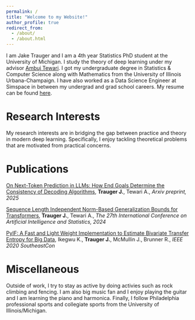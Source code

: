 ```yaml
---
permalink: /
title: "Welcome to my Website!"
author_profile: true
redirect_from: 
  - /about/
  - /about.html
---
```

I am Jake Trauger and I am a 4th year Statistics PhD student at the University of Michigan. I study the theory of deep learning under my advisor [Ambuj Tewari](https://www.ambujtewari.com/). I got my undergraduate degree in Statistics & Computer Science along with Mathematics from the University of Illinois Urbana-Champaign. I have also worked as a Data Science Engineer at Simspace in between my undergrad and grad school careers. My resume can be found [here](https://traugerjacob.github.io/files/Resume_Jacob_Trauger.pdf).

Research Interests
======
My research interests are in bridging the gap between practice and theory in modern deep learning. Specifically, I enjoy tackling theoretical problems that are motivated from practical concerns. 

Publications
======
[On Next-Token Prediction in LLMs: How End Goals Determine the Consistency of Decoding Algorithms](https://arxiv.org/abs/2505.11183),
**Trauger J.**, Tewari A., _Arxiv preprint, 2025_

[Sequence Length Independent Norm-Based Generalization Bounds for Transformers](https://proceedings.mlr.press/v238/trauger24a.html), **Trauger J.**, Tewari A., _The 27th International Conference on Artificial Intelligence and Statistics, 2024_

[PyIF: A Fast and Light Weight Implementation to Estimate Bivariate Transfer Entropy for Big Data](https://ieeexplore.ieee.org/abstract/document/9249650), Ikegwu K., **Trauger J.**, McMullin J., Brunner R., _IEEE 2020 SoutheastCon_

Miscellaneous
======
Outside of work, I try to stay as active by doing activies such as rock climbing and fencing. I am also big music fan and I enjoy playing the guitar and I am learning the piano and harmonica. Finally, I follow Philadelphia professional sports and collegiate sports from the University of Illinois/Michigan.
